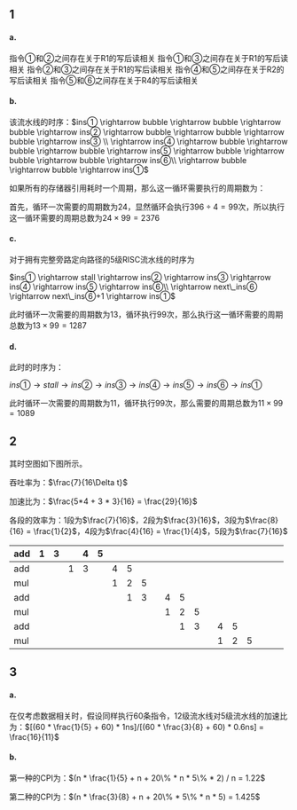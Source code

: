 ## 1

#### a.

指令①和②之间存在关于R1的写后读相关
指令①和③之间存在关于R1的写后读相关
指令②和③之间存在关于R1的写后读相关
指令④和⑤之间存在关于R2的写后读相关
指令⑤和⑥之间存在关于R4的写后读相关

#### b.

该流水线的时序：$ins① \rightarrow bubble \rightarrow bubble \rightarrow bubble \rightarrow ins② \rightarrow bubble \rightarrow bubble \rightarrow bubble \rightarrow ins③ \\ \rightarrow ins④ \rightarrow bubble \rightarrow bubble \rightarrow bubble \rightarrow ins⑤ \rightarrow bubble \rightarrow bubble \rightarrow bubble \rightarrow ins⑥\\ \rightarrow bubble \rightarrow bubble \rightarrow ins①$

如果所有的存储器引用耗时一个周期，那么这一循环需要执行的周期数为：

首先，循环一次需要的周期数为24，显然循环会执行$396 \div 4=99$次，所以执行这一循环需要的周期总数为$24 \times 99 = 2376$

#### c.

对于拥有完整旁路定向路径的5级RISC流水线的时序为

$ins① \rightarrow stall \rightarrow ins② \rightarrow ins③ \rightarrow ins④  \rightarrow ins⑤ \rightarrow ins⑥\\ \rightarrow next\_ins⑥ \rightarrow next\_ins⑥+1 \rightarrow ins①$

此时循环一次需要的周期数为13，循环执行99次，那么执行这一循环需要的周期总数为$13 \times 99 = 1287$

#### d.

此时的时序为：

$ins① \rightarrow stall \rightarrow ins② \rightarrow ins③ \rightarrow ins④  \rightarrow ins⑤ \rightarrow ins⑥ \rightarrow ins①$

此时循环一次需要的周期数为11，循环执行99次，那么需要的周期总数为$11 \times 99 = 1089$

## 2

其时空图如下图所示。

吞吐率为：$\frac{7}{16\Delta t}$

加速比为：$\frac{5*4 + 3 * 3}{16} = \frac{29}{16}$

各段的效率为：1段为$\frac{7}{16}$，2段为$\frac{3}{16}$，3段为$\frac{8}{16} = \frac{1}{2}$，4段为$\frac{4}{16} = \frac{1}{4}$，5段为$\frac{7}{16}$







| add  | 1    | 3    |      | 4    | 5    |      |      |      |      |      |      |      |      |      |      |      |      |      |      |
| ---- | ---- | ---- | ---- | ---- | ---- | ---- | ---- | ---- | ---- | ---- | ---- | ---- | ---- | ---- | ---- | ---- | ---- | ---- | ---- |
| add  |      |      | 1    | 3    |      | 4    | 5    |      |      |      |      |      |      |      |      |      |      |      |      |
| mul  |      |      |      |      |      | 1    | 2    | 5    |      |      |      |      |      |      |      |      |      |      |      |
| add  |      |      |      |      |      |      | 1    | 3    |      | 4    | 5    |      |      |      |      |      |      |      |      |
| mul  |      |      |      |      |      |      |      |      |      | 1    | 2    | 5    |      |      |      |      |      |      |      |
| add  |      |      |      |      |      |      |      |      |      |      | 1    | 3    |      | 4    | 5    |      |      |      |      |
| mul  |      |      |      |      |      |      |      |      |      |      |      |      |      | 1    | 2    | 5    |      |      |      |

## 3

#### a.

在仅考虑数据相关时，假设同样执行60条指令，12级流水线对5级流水线的加速比为：$[(60 * \frac{1}{5} + 60) * 1ns]/[(60 * \frac{3}{8} + 60) * 0.6ns] = \frac{16}{11}$

#### b.

第一种的CPI为：$(n * \frac{1}{5} + n + 20\% * n * 5\% * 2) / n = 1.22$

第二种的CPI为：$(n * \frac{3}{8} + n + 20\% * 5\% * n * 5) = 1.425$